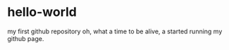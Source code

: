 # hello-world
my first github repository
oh, what a time to be alive, a started running my github page.
